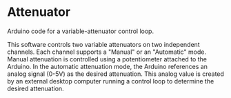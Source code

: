 # Attenuator
Arduino code for a variable-attenuator control loop.

This software controls two variable attenuators on two independent channels. Each channel supports a "Manual" or an "Automatic" mode. Manual attenuation is controlled using a potentiometer attached to the Arduino. In the automatic attenuation mode, the Arduino references an analog signal (0-5V) as the desired attenuation. This analog value is created by an external desktop computer running a control loop to determine the desired attenuation.
